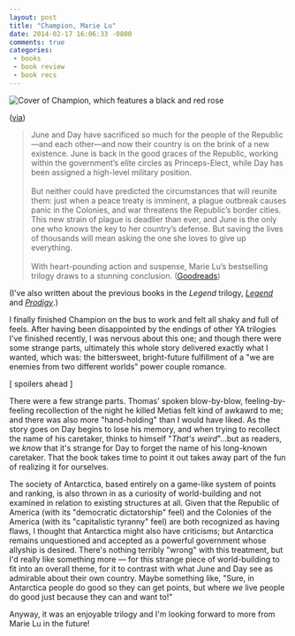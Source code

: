 ```yaml
---
layout: post
title: "Champion, Marie Lu"
date: 2014-02-17 16:06:33 -0800
comments: true
categories: 
 - books
 - book review
 - book recs
---
```


<img class="book-cover" src="{{ root_url}}/images/champion.jpg" alt="Cover of Champion, which features a black and red rose"/>
<p class="caption">(<A href="https://www.goodreads.com/book/show/14290364-champion">via</a>)</p>
<blockquote>June and Day have sacrificed so much for the people of the Republic—and each other—and now their country is on the brink of a new existence. June is back in the good graces of the Republic, working within the government’s elite circles as Princeps-Elect, while Day has been assigned a high-level military position. <br/><br/> 
But neither could have predicted the circumstances that will reunite them: just when a peace treaty is imminent, a plague outbreak causes panic in the Colonies, and war threatens the Republic’s border cities. This new strain of plague is deadlier than ever, and June is the only one who knows the key to her country’s defense. But saving the lives of thousands will mean asking the one she loves to give up everything. <br/><br/>
With heart-pounding action and suspense, Marie Lu’s bestselling trilogy draws to a stunning conclusion. (<a href="https://www.goodreads.com/book/show/14290364-champion">Goodreads</a>)</blockquote>

(I've also written about the previous books in the *Legend* trilogy, <a href="{{ root_url}}/blog/2012/10/06/legend-marie-lu/"><em>Legend</em></a> and <a href="{{ root_url }}/blog/2013/05/21/prodigy-marie-lu/"><em>Prodigy</em></a>.)

I finally finished Champion on the bus to work and felt all shaky and full of feels. After having been disappointed by the endings of other YA trilogies I've finished recently, I was nervous about this one; and though there were some strange parts, ultimately this whole story delivered exactly what I wanted, which was: the bittersweet, bright-future fulfillment of a "we are enemies from two different worlds" power couple romance.

[ spoilers ahead ]

There were a few strange parts. Thomas' spoken blow-by-blow, feeling-by-feeling recollection of the night he killed Metias felt kind of awkawrd to me; and there was also more "hand-holding" than I would have liked. As the story goes on Day begins to lose his memory, and when trying to recollect the name of his caretaker, thinks to himself "<em>That's weird</em>"...but as readers, we <em>know</em> that it's strange for Day to forget the name of his long-known caretaker. That the book takes time to point it out takes away part of the fun of realizing it for ourselves.

The society of Antarctica, based entirely on a game-like system of points and ranking, is also thrown in as a curiosity of world-building and not examined in relation to existing structures at all. Given that the Republic of America (with its "democratic dictatorship" feel) and the Colonies of the America (with its "capitalistic tyranny" feel) are both recognized as having flaws, I thought that Antarctica might also have criticisms; but Antarctica remains unquestioned and accepted as a powerful government whose allyship is desired. There's nothing terribly "wrong" with this treatment, but I'd really like something more — for this strange piece of world-building to fit into an overall theme, for it to contrast with what June and Day see as admirable about their own country. Maybe something like, "Sure, in Antarctica people do good so they can get points, but where *we* live people do good just because they can and want to!"

Anyway, it was an enjoyable trilogy and I'm looking forward to more from Marie Lu in the future!
